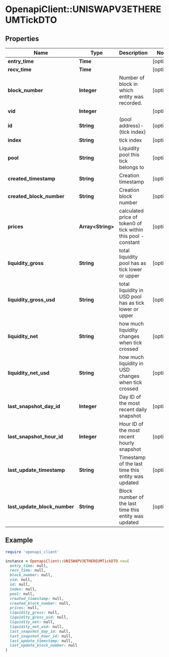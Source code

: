 # OpenapiClient::UNISWAPV3ETHEREUMTickDTO

## Properties

| Name | Type | Description | Notes |
| ---- | ---- | ----------- | ----- |
| **entry_time** | **Time** |  | [optional] |
| **recv_time** | **Time** |  | [optional] |
| **block_number** | **Integer** | Number of block in which entity was recorded. | [optional] |
| **vid** | **Integer** |  | [optional] |
| **id** | **String** | (pool address)-(tick index) | [optional] |
| **index** | **String** | tick index | [optional] |
| **pool** | **String** | Liquidity pool this tick belongs to | [optional] |
| **created_timestamp** | **String** | Creation timestamp | [optional] |
| **created_block_number** | **String** | Creation block number | [optional] |
| **prices** | **Array&lt;String&gt;** | calculated price of token0 of tick within this pool - constant | [optional] |
| **liquidity_gross** | **String** | total liquidity pool has as tick lower or upper | [optional] |
| **liquidity_gross_usd** | **String** | total liquidity in USD pool has as tick lower or upper | [optional] |
| **liquidity_net** | **String** | how much liquidity changes when tick crossed | [optional] |
| **liquidity_net_usd** | **String** | how much liquidity in USD changes when tick crossed | [optional] |
| **last_snapshot_day_id** | **Integer** | Day ID of the most recent daily snapshot | [optional] |
| **last_snapshot_hour_id** | **Integer** | Hour ID of the most recent hourly snapshot | [optional] |
| **last_update_timestamp** | **String** | Timestamp of the last time this entity was updated | [optional] |
| **last_update_block_number** | **String** | Block number of the last time this entity was updated | [optional] |

## Example

```ruby
require 'openapi_client'

instance = OpenapiClient::UNISWAPV3ETHEREUMTickDTO.new(
  entry_time: null,
  recv_time: null,
  block_number: null,
  vid: null,
  id: null,
  index: null,
  pool: null,
  created_timestamp: null,
  created_block_number: null,
  prices: null,
  liquidity_gross: null,
  liquidity_gross_usd: null,
  liquidity_net: null,
  liquidity_net_usd: null,
  last_snapshot_day_id: null,
  last_snapshot_hour_id: null,
  last_update_timestamp: null,
  last_update_block_number: null
)
```

